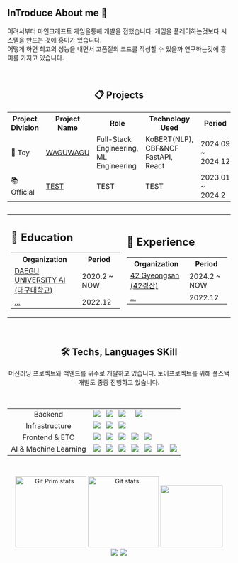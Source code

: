 ## InTroduce About me 👋

<!--
**RublerubitZ/RublerubitZ** is a ✨ _special_ ✨ repository because its README.md (this file) appears on your GitHub profile.

Here are some ideas to get you started:

- 🔭 I’m currently working on ...
- 🌱 I’m currently learning ...
- 👯 I’m looking to collaborate on ...
- 🤔 I’m looking for help with ...
- 💬 Ask me about ...
- 📫 How to reach me: ...
- 😄 Pronouns: ...
- ⚡ Fun fact: ...
-->

어려서부터 마인크래프트 게임을통해 개발을 접했습니다. 게임을 플레이하는것보다 시스템을 만드는 것에 흥미가 있습니다.<br/>
어떻게 하면 최고의 성능을 내면서 고품질의 코드를 작성할 수 있을까 연구하는것에 흥미를 가지고 있습니다.

<br/>
<div align="center">
    <h2>📋 Projects</h2>
  <table>
    <tr>
      <th>Project Division</th>
      <th>Project Name</th>
      <th>Role</th>
      <th>Technology Used</th>
      <th>Period</th>
    </tr> 
    <tr>
      <td>🔫 Toy</a></td>
      <td><a href="https://github.com/RublerubitZ/capstone_ers">WAGUWAGU</a></td>
      <td>Full-Stack Engineering, ML Engineering</td>
      <td>KoBERT(NLP), CBF&NCF<br> FastAPI, React</td>
      <td>2024.09 ~ 2024.12</td>
    <tr>
    <tr>
      <td>📚 Official</a></td>
      <td><a href="https://naver.com">TEST<a/></td>
      <td>TEST</td>
      <td>TEST</td>
      <td>2023.01 ~ 2024.2</td>
    </tr>
  </table>
        
##
 
<div align="center">
  <table>
    <tr>
      <!-- Education 표 -->
      <td>
        <h2>🏫 Education</h2>
        <table>
          <tr>
            <th>Organization</th>
            <th>Period</th>
          </tr>
          <tr>
            <td><a href="https://www.daegu.ac.kr/main">DAEGU UNIVERSITY AI (대구대학교)</a></td>
            <td>2020.2 ~ NOW</td>
          </tr>
          <tr>
            <td><a href="https://">...</a></td>
            <td>2022.12</td>
          </tr>
        </table>
      </td>
      <!-- Experience 표 -->
      <td>
        <h2>👷 Experience</h2>
        <table>
          <tr>
            <th>Organization</th>
            <th>Period</th>
          </tr>
          <tr>
            <td><a href="https://42gyeongsan.kr/ko/main.do">42 Gyeongsan (42경산)</a></td>
            <td>2024.2 ~ NOW</td>
          </tr>
          <tr>
            <td><a href="https://">...</a></td>
            <td>2022.12</td>
          </tr>
        </table>
      </td>
    </tr>
  </table>
</div>

<br/>
<div align="center">
  <h2>🛠 Techs, Languages SKill</h2>
  머신러닝 프로젝트와 백엔드를 위주로 개발하고 있습니다. 토이프로젝트를 위해 풀스택 개발도 종종 진행하고 있습니다.<br/>
  <!--<br/>-->
  <br/><br/>
  <table>
    <tr>
      <td align="center">Backend</td>
      <td>
        <div>
          <img src="https://img.shields.io/badge/Python(중)-3766AB?style=flat&logo=Python&logoColor=white"/></a>
          &nbsp
          <img src="https://img.shields.io/badge/C(상)-A8B9CC?style=flat&logo=C&logoColor=white"/></a>
          &nbsp
          <img src="https://img.shields.io/badge/Java(하)-%23ED8B00.svg?style=flat&logo=openjdk&logoColor=white"/></a>
          &nbsp
          <!-- Spring <img src="https://img.shields.io/badge/Spring(하)-6DB33F?style=flat&logo=Spring&logoColor=white"/></a>-->
          &nbsp
          <img src="https://img.shields.io/badge/Fastapi(하)-009688?style=flat&logo=Fastapi&logoColor=white"/></a>
          &nbsp
          <!-- Spring <img src="https://img.shields.io/badge/MySql(하)-4479A1?style=flat&logo=MySql&logoColor=white"/></a>-->
          &nbsp
          <!-- Redis <img src="https://img.shields.io/badge/Redis(하)-FF4438?style=flat&logo=Redis&logoColor=white"/></a>-->
          <br/>
        </div>
      </td>
    </tr>
    <tr>
      <td align="center">Infrastructure</td>
      <td>
          <div>
            <img src="https://img.shields.io/badge/Linux(하)-FCC624?style=flat&logo=Linux&logoColor=white"/></a>
            &nbsp
            <img src="https://img.shields.io/badge/Ubuntu(하)-E95420?style=flat&logo=Ubuntu&logoColor=white"/></a>
            &nbsp
            <img src="https://img.shields.io/badge/Amazon%20Web%20Services(하)-232F3E?style=flat&logo=Amazon%20Web%20Services&logoColor=white"/></a>
            <br/>
        </div>
      </td>
    </tr>
    <tr>
      <td align="center">Frontend & ETC</td>
      <td>
        <div>
          <img src="https://img.shields.io/badge/Javascript(하)-ffb13b?style=flat&logo=javascript&logoColor=white"/></a>
          &nbsp
          <img src="https://img.shields.io/badge/css(하)-1572B6?style=flat&logo=css3&logoColor=white"/></a>
          &nbsp
          <img src="https://img.shields.io/badge/HTML5(하)-E34F26?style=flat&logo=HTML5&logoColor=white"/></a>
          &nbsp
          <img src="https://img.shields.io/badge/React(하)-61DAFB?style=flat&logo=React&logoColor=white"/></a>
          &nbsp
          <img src="https://img.shields.io/badge/Node.js(하)-5FA04E?style=flat&logo=Node.js&logoColor=white"/></a>
          <br/>
        </div>
      </td>
    </tr>
    <tr>
      <td align="center">AI & Machine Learning</td>
      <td>
          <div>
            <img src="https://img.shields.io/badge/OpenCV(중)-5C3EE8?style=flat&logo=OpenCV&logoColor=white"/></a>
            &nbsp
            <img src="https://img.shields.io/badge/PyTorch(중)-EE4C2C?style=flat&logo=PyTorch&logoColor=white"/></a>
            &nbsp
            <img src="https://img.shields.io/badge/Matplotlib(중)-%23ffffff.svg?style=flat&logo=Matplotlib&logoColor=black"/></a>
            &nbsp
            <img src="https://img.shields.io/badge/Numpy(중)-%23013243.svg?style=flat&logo=numpy&logoColor=white"/></a>
            &nbsp
            <img src="https://img.shields.io/badge/Pandas(중)-%23150458.svg?style=flat&logo=pandas&logoColor=white"/></a>
            &nbsp
            <img src="https://img.shields.io/badge/scikit--learn(중)-%23F7931E.svg?style=flat&logo=scikit-learn&logoColor=white"/></a>
            &nbsp
            <img src="https://img.shields.io/badge/TensorFlow(중)-%23FF6F00.svg?style=flat&logo=TensorFlow&logoColor=white"/></a>
            <br/>
        </div>
      </td>
    </tr>
  </table>
            
##

  <br/>
  <a href="#"><img src="https://github-readme-stats.vercel.app/api/top-langs/?username=RublerubitZ&layout=compact&hide=issues" alt="Git Prim stats" height="160px" /></a>
  <a href="#"><img src="https://github-readme-stats.vercel.app/api?username=RublerubitZ" alt="Git stats" height="160px" /></a>
  <img src="https://render.gitanimals.org/lines/RublerubitZ" height="140px" width="140px"/>
  
  <br/>
  <a href="https://www.instagram.com/winningrate9/"><img src="https://img.shields.io/badge/Instagram-E4405F?style=flat-square&logo=Instagram&logoColor=white&link=https://www.instagram.com/winningrate9/"/></a>
  <a href="mailto:role0606@naver.com"><img src="https://img.shields.io/badge/Naver-03C75A?style=flat-square&logo=Naver&logoColor=white&link=mailto:role0606@naver.com"/></a>
  <!--<a href="https://www.linkedin.com/in/yeongminsong/"><image src="https://img.shields.io/badge/LinkedIn-0077B5?logo=linkedin&logoColor=white"/></a>-->
</div>
